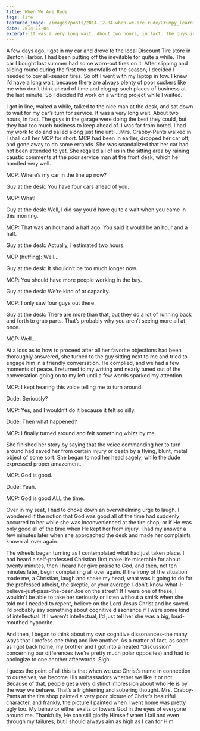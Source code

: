 ```yaml
---
title: When We Are Rude
tags: life
featured_image: /images/posts/2014-12-04-when-we-are-rude/Grumpy_learning_Thai_culture.jpg
date: 2014-12-04
excerpt: It was a very long wait. About two hours, in fact. The guys in the garage were doing the best they could, but they had too much business to keep ahead of. I was far from bored. I had my work to do and sailed along just fine until…Mrs. Crabby-Pants walked in.
---
```


A few days ago, I got in my car and drove to the local Discount Tire store in Benton Harbor. I had been putting off the inevitable for quite a while. The car I bought last summer had some worn-out tires on it. After slipping and sliding round during the first two snowfalls of the season, I decided I needed to buy all-season tires. So off I went with my laptop in tow. I knew I’d have a long wait, because there are always plenty of poor suckers like me who don’t think ahead of time and clog up such places of business at the last minute. So I decided I’d work on a writing project while I waited.

I got in line, waited a while, talked to the nice man at the desk, and sat down to wait for my car’s turn for service. It was a very long wait. About two hours, in fact. The guys in the garage were doing the best they could, but they had too much business to keep ahead of. I was far from bored. I had my work to do and sailed along just fine until…Mrs. Crabby-Pants walked in. I shall call her MCP for short. MCP had been in earlier, dropped her car off, and gone away to do some errands. She was scandalized that her car had not been attended to yet. She regaled all of us in the sitting area by raining caustic comments at the poor service man at the front desk, which he handled very well.

MCP: Where’s my car in the line up now?

Guy at the desk: You have four cars ahead of you.

MCP: What!

Guy at the desk: Well, I did say you’d have quite a wait when you came in this morning.

MCP: That was an hour and a half ago. You said it would be an hour and a half.

Guy at the desk: Actually, I estimated two hours.

MCP (huffing): Well…

Guy at the desk: It shouldn’t be too much longer now.

MCP: You should have more people working in the bay.

Guy at the desk: We’re kind of at capacity.

MCP: I only saw four guys out there.

Guy at the desk: There are more than that, but they do a lot of running back and forth to grab parts. That’s probably why you aren’t seeing more all at once.

MCP: Well…

At a loss as to how to proceed after all her favorite objections had been thoroughly answered, she turned to the guy sitting next to me and tried to engage him in a friendly conversation. He complied, and we had a few moments of peace. I returned to my writing and nearly tuned out of the conversation going on to my left until a few words sparked my attention.

MCP: I kept hearing this voice telling me to turn around.

Dude: Seriously?

MCP: Yes, and I wouldn’t do it because it felt so silly.

Dude: Then what happened?

MCP: I finally turned around and felt something whizz by me.

She finished her story by saying that the voice commanding her to turn around had saved her from certain injury or death by a flying, blunt, metal object of some sort. She began to nod her head sagely, while the dude expressed proper amazement.

MCP: God is good.

Dude: Yeah.

MCP: God is good ALL the time.

Over in my seat, I had to choke down an overwhelming urge to laugh. I wondered if the notion that God was good all of the time had suddenly occurred to her while she was inconvenienced at the tire shop, or if He was only good all of the time when He kept her from injury. I had my answer a few minutes later when she approached the desk and made her complaints known all over again.

The wheels began turning as I contemplated what had just taken place. I had heard a self-professed Christian first make life miserable for about twenty minutes, then I heard her give praise to God, and then, not ten minutes later, begin complaining all over again. If the irony of the situation made me, a Christian, laugh and shake my head, what was it going to do for the professed atheist, the skeptic, or your average I-don’t-know-what-I-believe-just-pass-the-beer Joe on the street? If I were one of these, I wouldn’t be able to take her seriously or listen without a smirk when she told me I needed to repent, believe on the Lord Jesus Christ and be saved. I’d probably say something about cognitive dissonance if I were some kind of intellectual. If I weren’t intellectual, I’d just tell her she was a big, loud-mouthed hypocrite.

And then, I began to think about my own cognitive dissonances–the many ways that I profess one thing and live another. As a matter of fact, as soon as I got back home, my brother and I got into a heated “discussion” concerning our differences (we’re pretty much polar opposites) and had to apologize to one another afterwards. Sigh.

I guess the point of all this is that when we use Christ’s name in connection to ourselves, we become His ambassadors whether we like it or not. Because of that, people get a very distinct impression about who He is by the way we behave. That’s a frightening and sobering thought. Mrs. Crabby-Pants at the tire shop painted a very poor picture of Christ’s beautiful character, and frankly, the picture I painted when I went home was pretty ugly too. My behavior either exalts or lowers God in the eyes of everyone around me. Thankfully, He can still glorify Himself when I fail and even through my failures, but I should always aim as high as I can for Him.